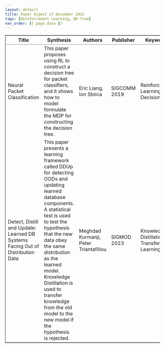 ```yaml
---
layout: default
title: Paper Digest of December 2023
tags: [Reinforcement Learning, QD-Tree]
nav_order: {{ page.date }}
---
```


<table border="2" cellspacing="0" cellpadding="6" rules="groups" frame="hsides">


<colgroup>
<col  class="org-left" />

<col  class="org-left" />

<col  class="org-left" />

<col  class="org-left" />

<col  class="org-left" />
</colgroup>
<thead>
<tr>
<th scope="col" class="org-left">Title</th>
<th scope="col" class="org-left">Synthesis</th>
<th scope="col" class="org-left">Authors</th>
<th scope="col" class="org-left">Publisher</th>
<th scope="col" class="org-left">Keywords</th>
</tr>
</thead>

<tbody>
<tr>
<td class="org-left">Neural Packet Classification</td>
<td class="org-left">This paper proposes using RL to construct a decision tree for packet classifiers, and it shows how to model formulate the MDP for constructing the decision tree.</td>
<td class="org-left">Eric Liang, Ion Stoica</td>
<td class="org-left">SIGCOMM 2019</td>
<td class="org-left">Reinforcement Learning, Decision Tree</td>
</tr>


<tr>
<td class="org-left">Detect, Distill and Update: Learned DB Systems Facing Out of Distribution Data</td>
<td class="org-left">This paper presents a learning framework called DDUp for detecting OODs and updating learned database components. A statistical test is used to test the hypothesis that the new data obey the same distribution as the learned model. Knowledge Distillation is used to transfer knowledge from the old model to the new model if the hypothesis is rejected.</td>
<td class="org-left">Meghdad Kurmanji, Peter Triantafillou</td>
<td class="org-left">SIGMOD 2023</td>
<td class="org-left">Knowledge Distillation, Transfer Learning</td>
</tr>
</tbody>
</table>

